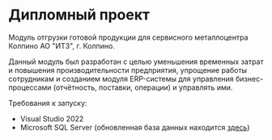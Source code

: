 # Дипломный проект
Модуль отгрузки готовой продукции для сервисного металлоцентра Колпино АО "ИТЗ", г. Колпино.

Данный модуль был разработан с целью уменьшения временных затрат и повышения производительности предприятия, упрощение работы сотрудникам и созданием модуля ERP-системы для управления бизнес-процессами (отчётность, поставки, операции) и управлять ими. 

Требования к запуску:
- Visual Studio 2022
- Microsoft SQL Server (обновленная база данных находится [здесь](https://github.com/nikyn4ik/Diploma_2022))
